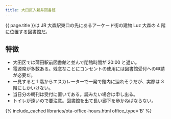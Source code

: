 ```yaml
---
title: 大田区入新井図書館
---
```


{{ page.title }}は JR 大森駅東口の先にあるアーケード街の建物 Luz 大森の 4 階に位置する図書館だ。

## 特徴

* 大田区では蒲田駅前図書館と並んで閉館時間が 20:00 と遅い。
* 電源席が多数ある。残念なことにコンセントの使用には図書館受付への申請が必要だ。
* 一見すると 1 階からエスカレーターで一発で館内に辿れそうだが、実際は 3 階にしかいけない。
* 当日分の朝刊は受付に置いてある。読みたい場合は申し出る。
* トイレが遠いので要注意。図書館を出て長い廊下を歩かねばならない。

{% include_cached libraries/ota-office-hours.html office_type='B' %}
